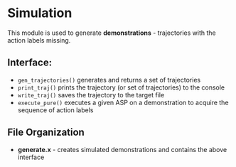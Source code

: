 # Simulation
This module is used to generate **demonstrations** - trajectories with the action labels missing.

## Interface:
- `gen_trajectories()` generates and returns a set of trajectories
- `print_traj()` prints the trajectory (or set of trajectories) to the console
- `write_traj()` saves the trajectory to the target file
- `execute_pure()` executes a given ASP on a demonstration to acquire the sequence of action labels

## File Organization
- **generate.x** - creates simulated demonstrations and contains the above interface
